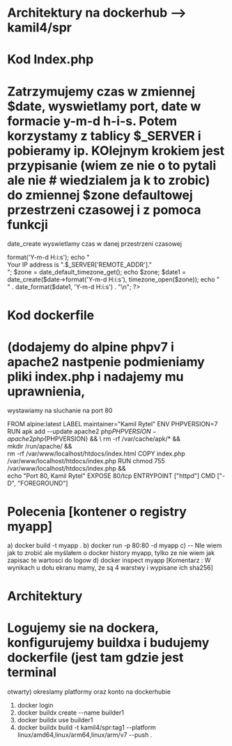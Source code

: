 # Architektury na dockerhub -->  kamil4/spr


# Kod Index.php

# Zatrzymujemy czas w zmiennej $date, wyswietlamy port, date w formacie y-m-d h-i-s. Potem korzystamy z tablicy $_SERVER i pobieramy ip. KOlejnym krokiem jest przypisanie (wiem ze nie o to pytali ale nie # wiedzialem ja k to zrobic) do zmiennej $zone defaultowej przestrzeni czasowej i z pomoca funkcji 
date_create wyswietlamy czas w danej przestrzeni czasowej


<!DOCTYPE html>
<html>
<body>
<?php
$date = new DateTime('now'); 
echo "Autor : Kamil Rytel, Port : 80, Data uruchomienia : ";
echo $date->format('Y-m-d H:i:s');
echo "<br />Your IP address is ".$_SERVER['REMOTE_ADDR']."<br />";
$zone = date_default_timezone_get();
echo $zone;
$date1 = date_create($date->format('Y-m-d H:i:s'), timezone_open($zone));
echo "<br />" . date_format($date1, 'Y-m-d H:i:s') . "\n";
?>
</body>
</html>



# Kod dockerfile 

# (dodajemy do alpine phpv7 i apache2 nastpenie podmieniamy pliki index.php i nadajemy mu uprawnienia, 
wystawiamy na sluchanie na port 80

FROM alpine:latest
LABEL maintainer="Kamil Rytel"
ENV PHPVERSION=7
RUN apk add --update apache2 php${PHPVERSION}-apache2 php${PHPVERSION} && \ 
rm -rf /var/cache/apk/* && \
mkdir /run/apache/ && \
rm -rf /var/www/localhost/htdocs/index.html
COPY index.php /var/www/localhost/htdocs/index.php
RUN chmod 755 /var/www/localhost/htdocs/index.php && \
echo "Port 80, Kamil Rytel"
EXPOSE 80/tcp
ENTRYPOINT ["httpd"]
CMD ["-D", "FOREGROUND"]


# Polecenia [kontener o registry myapp]

a) docker build -t myapp .
b) docker run -p 80:80 -d myapp 
c) -- NIe wiem jak to zrobić ale myślałem o docker history myapp, tylko ze nie wiem jak zapisac te wartosci do logow
d) docker inspect myapp  [Komentarz : W wynikach u dołu ekranu mamy, że są 4 warstwy i wypisane ich sha256]

# Architektury

# Logujemy sie na dockera, konfigurujemy buildxa i budujemy dockerfile (jest tam gdzie jest terminal 
 otwarty) okreslamy platformy oraz konto na dockerhubie

1. docker login
2. docker buildx create --name builder1
3. docker buildx use builder1
4. docker buildx build -t kamil4/spr:tag1 --platform linux/amd64,linux/arm64,linux/arm/v7 --push .


